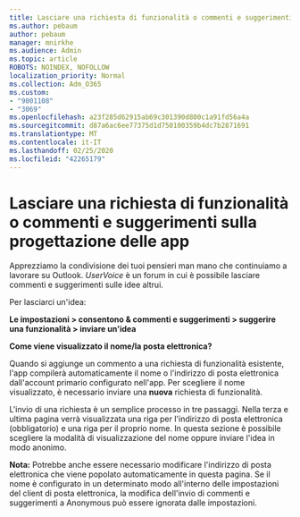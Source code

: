 ```yaml
---
title: Lasciare una richiesta di funzionalità o commenti e suggerimenti sulla progettazione delle app
ms.author: pebaum
author: pebaum
manager: mnirkhe
ms.audience: Admin
ms.topic: article
ROBOTS: NOINDEX, NOFOLLOW
localization_priority: Normal
ms.collection: Adm_O365
ms.custom:
- "9001108"
- "3069"
ms.openlocfilehash: a23f285d62915ab69c301390d800c1a91fd56a4a
ms.sourcegitcommit: d87a6ac6ee77375d1d750100359b4dc7b2871691
ms.translationtype: MT
ms.contentlocale: it-IT
ms.lasthandoff: 02/25/2020
ms.locfileid: "42265179"
---
```

# <a name="leave-a-feature-request-or-feedback-on-app-design"></a>Lasciare una richiesta di funzionalità o commenti e suggerimenti sulla progettazione delle app

Apprezziamo la condivisione dei tuoi pensieri man mano che continuiamo a lavorare su Outlook. *UserVoice* è un forum in cui è possibile lasciare commenti e suggerimenti sulle idee altrui.  

Per lasciarci un'idea: 

**Le impostazioni > consentono & commenti e suggerimenti > suggerire una funzionalità > inviare un'idea** 

**Come viene visualizzato il nome/la posta elettronica?**

Quando si aggiunge un commento a una richiesta di funzionalità esistente, l'app compilerà automaticamente il nome o l'indirizzo di posta elettronica dall'account primario configurato nell'app. Per scegliere il nome visualizzato, è necessario inviare una **nuova** richiesta di funzionalità. 

L'invio di una richiesta è un semplice processo in tre passaggi. Nella terza e ultima pagina verrà visualizzata una riga per l'indirizzo di posta elettronica (obbligatorio) e una riga per il proprio nome. In questa sezione è possibile scegliere la modalità di visualizzazione del nome oppure inviare l'idea in modo anonimo. 

**Nota:** Potrebbe anche essere necessario modificare l'indirizzo di posta elettronica che viene popolato automaticamente in questa pagina. Se il nome è configurato in un determinato modo all'interno delle impostazioni del client di posta elettronica, la modifica dell'invio di commenti e suggerimenti a Anonymous può essere ignorata dalle impostazioni. 
